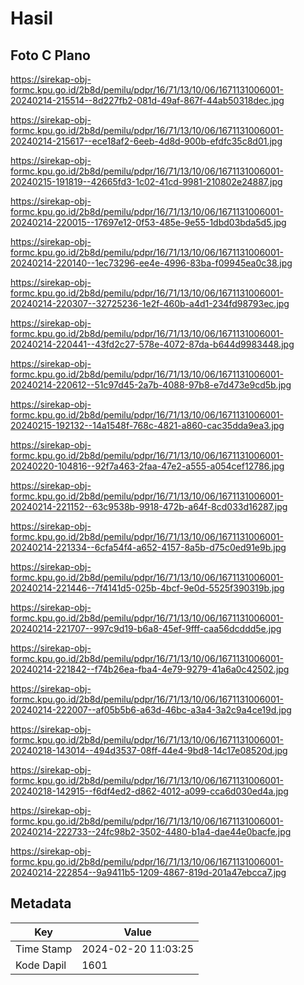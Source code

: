# Hasil

## Foto C Plano

https://sirekap-obj-formc.kpu.go.id/2b8d/pemilu/pdpr/16/71/13/10/06/1671131006001-20240214-215514--8d227fb2-081d-49af-867f-44ab50318dec.jpg

https://sirekap-obj-formc.kpu.go.id/2b8d/pemilu/pdpr/16/71/13/10/06/1671131006001-20240214-215617--ece18af2-6eeb-4d8d-900b-efdfc35c8d01.jpg

https://sirekap-obj-formc.kpu.go.id/2b8d/pemilu/pdpr/16/71/13/10/06/1671131006001-20240215-191819--42665fd3-1c02-41cd-9981-210802e24887.jpg

https://sirekap-obj-formc.kpu.go.id/2b8d/pemilu/pdpr/16/71/13/10/06/1671131006001-20240214-220015--17697e12-0f53-485e-9e55-1dbd03bda5d5.jpg

https://sirekap-obj-formc.kpu.go.id/2b8d/pemilu/pdpr/16/71/13/10/06/1671131006001-20240214-220140--1ec73296-ee4e-4996-83ba-f09945ea0c38.jpg

https://sirekap-obj-formc.kpu.go.id/2b8d/pemilu/pdpr/16/71/13/10/06/1671131006001-20240214-220307--32725236-1e2f-460b-a4d1-234fd98793ec.jpg

https://sirekap-obj-formc.kpu.go.id/2b8d/pemilu/pdpr/16/71/13/10/06/1671131006001-20240214-220441--43fd2c27-578e-4072-87da-b644d9983448.jpg

https://sirekap-obj-formc.kpu.go.id/2b8d/pemilu/pdpr/16/71/13/10/06/1671131006001-20240214-220612--51c97d45-2a7b-4088-97b8-e7d473e9cd5b.jpg

https://sirekap-obj-formc.kpu.go.id/2b8d/pemilu/pdpr/16/71/13/10/06/1671131006001-20240215-192132--14a1548f-768c-4821-a860-cac35dda9ea3.jpg

https://sirekap-obj-formc.kpu.go.id/2b8d/pemilu/pdpr/16/71/13/10/06/1671131006001-20240220-104816--92f7a463-2faa-47e2-a555-a054cef12786.jpg

https://sirekap-obj-formc.kpu.go.id/2b8d/pemilu/pdpr/16/71/13/10/06/1671131006001-20240214-221152--63c9538b-9918-472b-a64f-8cd033d16287.jpg

https://sirekap-obj-formc.kpu.go.id/2b8d/pemilu/pdpr/16/71/13/10/06/1671131006001-20240214-221334--6cfa54f4-a652-4157-8a5b-d75c0ed91e9b.jpg

https://sirekap-obj-formc.kpu.go.id/2b8d/pemilu/pdpr/16/71/13/10/06/1671131006001-20240214-221446--7f4141d5-025b-4bcf-9e0d-5525f390319b.jpg

https://sirekap-obj-formc.kpu.go.id/2b8d/pemilu/pdpr/16/71/13/10/06/1671131006001-20240214-221707--997c9d19-b6a8-45ef-9fff-caa56dcddd5e.jpg

https://sirekap-obj-formc.kpu.go.id/2b8d/pemilu/pdpr/16/71/13/10/06/1671131006001-20240214-221842--f74b26ea-fba4-4e79-9279-41a6a0c42502.jpg

https://sirekap-obj-formc.kpu.go.id/2b8d/pemilu/pdpr/16/71/13/10/06/1671131006001-20240214-222007--af05b5b6-a63d-46bc-a3a4-3a2c9a4ce19d.jpg

https://sirekap-obj-formc.kpu.go.id/2b8d/pemilu/pdpr/16/71/13/10/06/1671131006001-20240218-143014--494d3537-08ff-44e4-9bd8-14c17e08520d.jpg

https://sirekap-obj-formc.kpu.go.id/2b8d/pemilu/pdpr/16/71/13/10/06/1671131006001-20240218-142915--f6df4ed2-d862-4012-a099-cca6d030ed4a.jpg

https://sirekap-obj-formc.kpu.go.id/2b8d/pemilu/pdpr/16/71/13/10/06/1671131006001-20240214-222733--24fc98b2-3502-4480-b1a4-dae44e0bacfe.jpg

https://sirekap-obj-formc.kpu.go.id/2b8d/pemilu/pdpr/16/71/13/10/06/1671131006001-20240214-222854--9a9411b5-1209-4867-819d-201a47ebcca7.jpg


## Metadata

| Key        | Value               |
| ---------- | ------------------- |
| Time Stamp | 2024-02-20 11:03:25 |
| Kode Dapil | 1601                |



